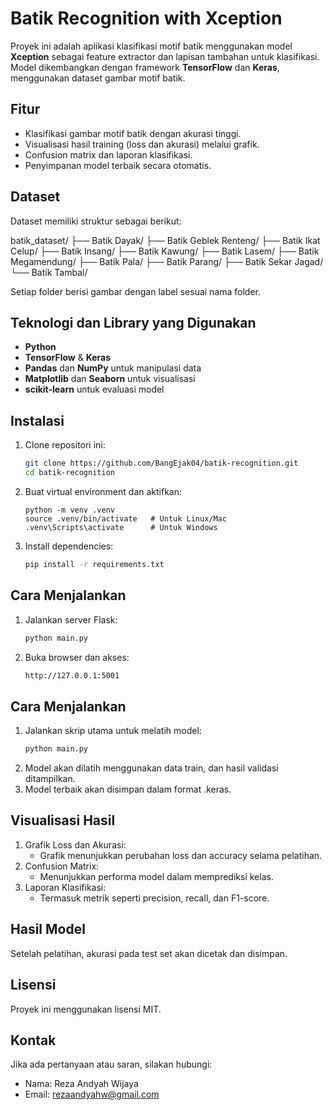 # Batik Recognition with Xception

Proyek ini adalah aplikasi klasifikasi motif batik menggunakan model **Xception** sebagai feature extractor dan lapisan tambahan untuk klasifikasi. Model dikembangkan dengan framework **TensorFlow** dan **Keras**, menggunakan dataset gambar motif batik.

## Fitur
- Klasifikasi gambar motif batik dengan akurasi tinggi.
- Visualisasi hasil training (loss dan akurasi) melalui grafik.
- Confusion matrix dan laporan klasifikasi.
- Penyimpanan model terbaik secara otomatis.

## Dataset
Dataset memiliki struktur sebagai berikut:

batik_dataset/
├── Batik Dayak/
├── Batik Geblek Renteng/
├── Batik Ikat Celup/
├── Batik Insang/
├── Batik Kawung/
├── Batik Lasem/
├── Batik Megamendung/
├── Batik Pala/
├── Batik Parang/
├── Batik Sekar Jagad/
└── Batik Tambal/

Setiap folder berisi gambar dengan label sesuai nama folder.

## Teknologi dan Library yang Digunakan
- **Python**
- **TensorFlow** & **Keras**
- **Pandas** dan **NumPy** untuk manipulasi data
- **Matplotlib** dan **Seaborn** untuk visualisasi
- **scikit-learn** untuk evaluasi model

## Instalasi
1. Clone repositori ini:
   ```bash
   git clone https://github.com/BangEjak04/batik-recognition.git
   cd batik-recognition
   ```
2. Buat virtual environment dan aktifkan:
    ```
    python -m venv .venv
    source .venv/bin/activate   # Untuk Linux/Mac
    .venv\Scripts\activate      # Untuk Windows
    ```
3. Install dependencies:
    ```bash
    pip install -r requirements.txt
    ```

## Cara Menjalankan
1. Jalankan server Flask:
    ```bash
    python main.py
    ```
2. Buka browser dan akses:
    ```bash
    http://127.0.0.1:5001
    ```

## Cara Menjalankan
1. Jalankan skrip utama untuk melatih model:
    ```bash
    python main.py
    ```
2. Model akan dilatih menggunakan data train, dan hasil validasi ditampilkan.
3. Model terbaik akan disimpan dalam format .keras.

## Visualisasi Hasil
1. Grafik Loss dan Akurasi:
    - Grafik menunjukkan perubahan loss dan accuracy selama pelatihan.
2. Confusion Matrix:
    - Menunjukkan performa model dalam memprediksi kelas.
3. Laporan Klasifikasi:
    - Termasuk metrik seperti precision, recall, dan F1-score.

## Hasil Model
Setelah pelatihan, akurasi pada test set akan dicetak dan disimpan.

## Lisensi
Proyek ini menggunakan lisensi MIT.

## Kontak
Jika ada pertanyaan atau saran, silakan hubungi:

- Nama: Reza Andyah Wijaya
- Email: rezaandyahw@gmail.com